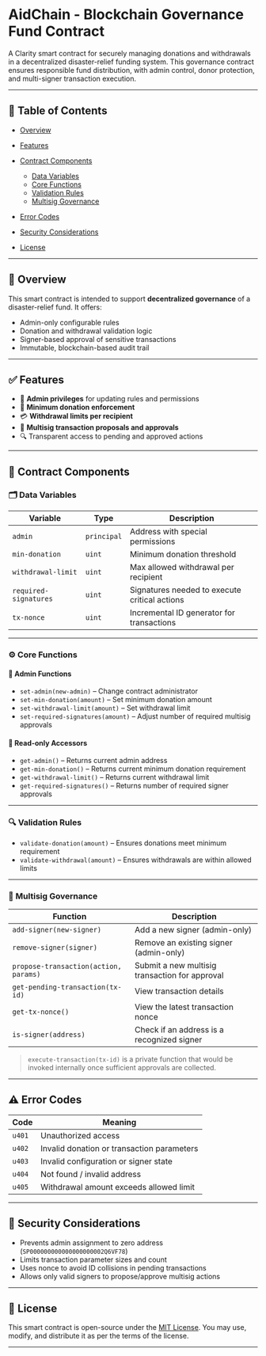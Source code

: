 # AidChain - Blockchain  Governance Fund Contract

A Clarity smart contract for securely managing donations and withdrawals in a decentralized disaster-relief funding system. This governance contract ensures responsible fund distribution, with admin control, donor protection, and multi-signer transaction execution.

---

## 📑 Table of Contents

* [Overview](#overview)
* [Features](#features)
* [Contract Components](#contract-components)

  * [Data Variables](#data-variables)
  * [Core Functions](#core-functions)
  * [Validation Rules](#validation-rules)
  * [Multisig Governance](#multisig-governance)
* [Error Codes](#error-codes)
* [Security Considerations](#security-considerations)
* [License](#license)

---

## 📘 Overview

This smart contract is intended to support **decentralized governance** of a disaster-relief fund. It offers:

* Admin-only configurable rules
* Donation and withdrawal validation logic
* Signer-based approval of sensitive transactions
* Immutable, blockchain-based audit trail

---

## ✅ Features

* 🔐 **Admin privileges** for updating rules and permissions
* 💸 **Minimum donation enforcement**
* 💳 **Withdrawal limits per recipient**
* 👥 **Multisig transaction proposals and approvals**
* 🔍 Transparent access to pending and approved actions

---

## 🔧 Contract Components

### 🗂️ Data Variables

| Variable              | Type        | Description                                   |
| --------------------- | ----------- | --------------------------------------------- |
| `admin`               | `principal` | Address with special permissions              |
| `min-donation`        | `uint`      | Minimum donation threshold                    |
| `withdrawal-limit`    | `uint`      | Max allowed withdrawal per recipient          |
| `required-signatures` | `uint`      | Signatures needed to execute critical actions |
| `tx-nonce`            | `uint`      | Incremental ID generator for transactions     |

---

### ⚙️ Core Functions

#### 🔧 Admin Functions

* `set-admin(new-admin)` – Change contract administrator
* `set-min-donation(amount)` – Set minimum donation amount
* `set-withdrawal-limit(amount)` – Set withdrawal limit
* `set-required-signatures(amount)` – Adjust number of required multisig approvals

#### 📖 Read-only Accessors

* `get-admin()` – Returns current admin address
* `get-min-donation()` – Returns current minimum donation requirement
* `get-withdrawal-limit()` – Returns current withdrawal limit
* `get-required-signatures()` – Returns number of required signer approvals

---

### 🔍 Validation Rules

* `validate-donation(amount)` – Ensures donations meet minimum requirement
* `validate-withdrawal(amount)` – Ensures withdrawals are within allowed limits

---

### 🔐 Multisig Governance

| Function                              | Description                                    |
| ------------------------------------- | ---------------------------------------------- |
| `add-signer(new-signer)`              | Add a new signer (admin-only)                  |
| `remove-signer(signer)`               | Remove an existing signer (admin-only)         |
| `propose-transaction(action, params)` | Submit a new multisig transaction for approval |
| `get-pending-transaction(tx-id)`      | View transaction details                       |
| `get-tx-nonce()`                      | View the latest transaction nonce              |
| `is-signer(address)`                  | Check if an address is a recognized signer     |

> `execute-transaction(tx-id)` is a private function that would be invoked internally once sufficient approvals are collected.

---

## ⚠️ Error Codes

| Code   | Meaning                                    |
| ------ | ------------------------------------------ |
| `u401` | Unauthorized access                        |
| `u402` | Invalid donation or transaction parameters |
| `u403` | Invalid configuration or signer state      |
| `u404` | Not found / invalid address                |
| `u405` | Withdrawal amount exceeds allowed limit    |

---

## 🔐 Security Considerations

* Prevents admin assignment to zero address (`SP000000000000000000002Q6VF78`)
* Limits transaction parameter sizes and count
* Uses nonce to avoid ID collisions in pending transactions
* Allows only valid signers to propose/approve multisig actions

---

## 🪪 License

This smart contract is open-source under the [MIT License](https://opensource.org/licenses/MIT). You may use, modify, and distribute it as per the terms of the license.

---
